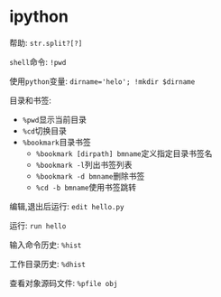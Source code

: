 # ipython

帮助: `str.split?[?]`

`shell`命令: `!pwd`

使用`python`变量: `dirname='helo'; !mkdir $dirname`

目录和书签:
* `%pwd`显示当前目录
* `%cd`切换目录
* `%bookmark`目录书签
  * `%bookmark [dirpath] bmname`定义指定目录书签名
  * `%bookmark -l`列出书签列表
  * `%bookmark -d bmname`删除书签
  * `%cd -b bmname`使用书签跳转

编辑,退出后运行: `edit hello.py`

运行: `run hello`

输入命令历史: `%hist`

工作目录历史: `%dhist`

查看对象源码文件: `%pfile obj`
